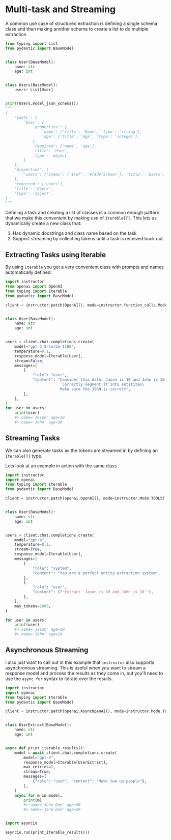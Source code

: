 # Multi-task and Streaming

A common use case of structured extraction is defining a single schema class and then making another schema to create a list to do multiple extraction

```python
from typing import List
from pydantic import BaseModel


class User(BaseModel):
    name: str
    age: int


class Users(BaseModel):
    users: List[User]


print(Users.model_json_schema())
"""
{
    '$defs': {
        'User': {
            'properties': {
                'name': {'title': 'Name', 'type': 'string'},
                'age': {'title': 'Age', 'type': 'integer'},
            },
            'required': ['name', 'age'],
            'title': 'User',
            'type': 'object',
        }
    },
    'properties': {
        'users': {'items': {'$ref': '#/$defs/User'}, 'title': 'Users', 'type': 'array'}
    },
    'required': ['users'],
    'title': 'Users',
    'type': 'object',
}
"""
```

Defining a task and creating a list of classes is a common enough pattern that we make this convenient by making use of `Iterable[T]`. This lets us dynamically create a new class that:

1. Has dynamic docstrings and class name based on the task
2. Support streaming by collecting tokens until a task is received back out.

## Extracting Tasks using Iterable

By using `Iterable` you get a very convenient class with prompts and names automatically defined:

```python
import instructor
from openai import OpenAI
from typing import Iterable
from pydantic import BaseModel

client = instructor.patch(OpenAI(), mode=instructor.function_calls.Mode.JSON)


class User(BaseModel):
    name: str
    age: int


users = client.chat.completions.create(
    model="gpt-3.5-turbo-1106",
    temperature=0.1,
    response_model=Iterable[User],
    stream=False,
    messages=[
        {
            "role": "user",
            "content": "Consider this data: Jason is 10 and John is 30.\
                         Correctly segment it into entitites\
                        Make sure the JSON is correct",
        },
    ],
)
for user in users:
    print(user)
    #> name='Jason' age=10
    #> name='John' age=30
```

## Streaming Tasks

We can also generate tasks as the tokens are streamed in by defining an `Iterable[T]` type.

Lets look at an example in action with the same class

```python hl_lines="6 26"
import instructor
import openai
from typing import Iterable
from pydantic import BaseModel

client = instructor.patch(openai.OpenAI(), mode=instructor.Mode.TOOLS)


class User(BaseModel):
    name: str
    age: int


users = client.chat.completions.create(
    model="gpt-4",
    temperature=0.1,
    stream=True,
    response_model=Iterable[User],
    messages=[
        {
            "role": "system",
            "content": "You are a perfect entity extraction system",
        },
        {
            "role": "user",
            "content": (f"Extract `Jason is 10 and John is 10`"),
        },
    ],
    max_tokens=1000,
)

for user in users:
    print(user)
    #> name='Jason' age=10
    #> name='John' age=10
```

## Asynchronous Streaming

I also just want to call out in this example that `instructor` also supports asynchronous streaming. This is useful when you want to stream a response model and process the results as they come in, but you'll need to use the `async for` syntax to iterate over the results.

```python
import instructor
import openai
from typing import Iterable
from pydantic import BaseModel

client = instructor.patch(openai.AsyncOpenAI(), mode=instructor.Mode.TOOLS)


class UserExtract(BaseModel):
    name: str
    age: int


async def print_iterable_results():
    model = await client.chat.completions.create(
        model="gpt-4",
        response_model=Iterable[UserExtract],
        max_retries=2,
        stream=True,
        messages=[
            {"role": "user", "content": "Make two up people"},
        ],
    )
    async for m in model:
        print(m)
        #> name='John Doe' age=30
        #> name='Jane Doe' age=28


import asyncio

asyncio.run(print_iterable_results())
```
